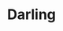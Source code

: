 ---
title: "Darling"
url: /ciudad-autonoma-de-buenos-aires/darling-avenida-avellaneda/
shop: Allgemein
---